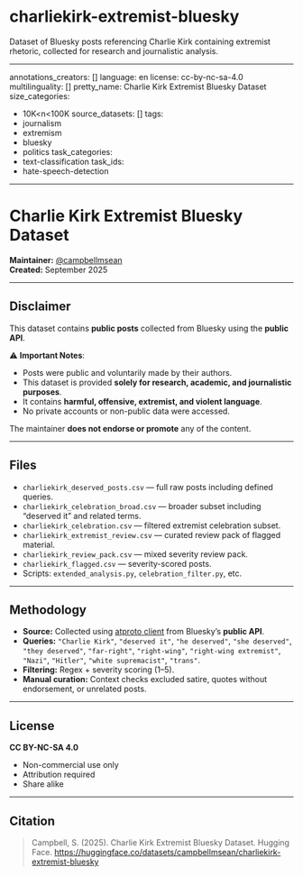 # charliekirk-extremist-bluesky
Dataset of Bluesky posts referencing Charlie Kirk containing extremist rhetoric, collected for research and journalistic analysis.

---
annotations_creators: []
language: en
license: cc-by-nc-sa-4.0
multilinguality: []
pretty_name: Charlie Kirk Extremist Bluesky Dataset
size_categories:
- 10K<n<100K
source_datasets: []
tags:
- journalism
- extremism
- bluesky
- politics
task_categories:
- text-classification
task_ids:
- hate-speech-detection
---

# Charlie Kirk Extremist Bluesky Dataset

**Maintainer:** [@campbellmsean](https://huggingface.co/campbellmsean)  
**Created:** September 2025  

---

## Disclaimer

This dataset contains **public posts** collected from Bluesky using the **public API**.  

⚠️ **Important Notes**:
- Posts were public and voluntarily made by their authors.  
- This dataset is provided **solely for research, academic, and journalistic purposes**.  
- It contains **harmful, offensive, extremist, and violent language**.  
- No private accounts or non-public data were accessed.  

The maintainer **does not endorse or promote** any of the content.

---

## Files

- `charliekirk_deserved_posts.csv` — full raw posts including defined queries.  
- `charliekirk_celebration_broad.csv` — broader subset including “deserved it” and related terms.  
- `charliekirk_celebration.csv` — filtered extremist celebration subset.  
- `charliekirk_extremist_review.csv` — curated review pack of flagged material.  
- `charliekirk_review_pack.csv` — mixed severity review pack.  
- `charliekirk_flagged.csv` — severity-scored posts.  
- Scripts: `extended_analysis.py`, `celebration_filter.py`, etc.  

---

## Methodology

- **Source:** Collected using [atproto client](https://github.com/bluesky-social/atproto) from Bluesky’s **public API**.  
- **Queries:** `"Charlie Kirk"`, `"deserved it"`, `"he deserved"`, `"she deserved"`, `"they deserved"`, `"far-right"`, `"right-wing"`, `"right-wing extremist"`, `"Nazi"`, `"Hitler"`, `"white supremacist"`, `"trans"`.  
- **Filtering:** Regex + severity scoring (1–5).  
- **Manual curation:** Context checks excluded satire, quotes without endorsement, or unrelated posts.  

---

## License

**CC BY-NC-SA 4.0**  
- Non-commercial use only  
- Attribution required  
- Share alike  

---

## Citation

> Campbell, S. (2025). Charlie Kirk Extremist Bluesky Dataset. Hugging Face. https://huggingface.co/datasets/campbellmsean/charliekirk-extremist-bluesky
